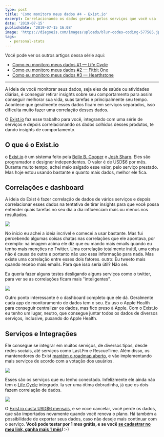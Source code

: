 ```yaml
---
type: post
title: 'Como monitoro meus dados #4 - Exist.io'
excerpt: Correlacionando os dados gerados pelos serviços que você usa
date: '2019-07-15'
publishdate: '2019-07-15 16:08'
image: 'https://diegoeis.com/images/uploads/blur-codes-coding-577585.jpg'
tags:
  - personal-stats
---
```

Você pode ver os outros artigos dessa série aqui:

* [Como eu monitoro meus dados #1 — Life Cycle](https://diegoeis.com/como-eu-monitoro-meus-dados-1-app-life-cycle/)
* [Como eu monitoro meus dados #2 — Fitbit One](https://diegoeis.com/como-eu-monitoro-meus-dados-2-fitbit-one/)
* [Como eu monitoro meus dados #3 — Hearthstone](https://diegoeis.com/como-eu-monitoro-meus-dados-3-hearthstone/)

- - -

A ideia de você monitorar seus dados, seja eles de saúde ou atividades diárias, é conseguir retirar insights sobre seu comportamento para assim conseguir melhorar sua vida, suas tarefas e principalmente seu tempo. Acontece que geralmente esses dados ficam em serviços separados, isso dificulta muito fazer uma correlação desses dados.

O [Exist.io](https://exist.io/?referred_by=diegoeis) faz esse trabalho para você, integrando com uma série de serviços e depois correlacionando os dados colhidos desses produtos, te dando insights de comportamento.

## O que é o Exist.io

o [Exist.io](https://exist.io/?referred_by=diegoeis) é um sistema feito pela [Belle B. Cooper](http://bellebethcooper.com/) e [Josh Sharp](http://joshsharp.com.au/). Eles são programador e designer independentes. O valor é de USD$6 por mês. 
Durante muito tempo, achei meio salgado esse valor, pelo serviço prestado. Mas hoje estou usando bastante e quanto mais dados, melhor ele fica.

## Correlações e dashboard

A ideia do Exist é fazer correlação de dados de vários serviços e depois correlacionar esses dados na tentativa de tirar insights para que você possa entender quais tarefas no seu dia a dia influenciam mais ou menos nos resultados. 

![](https://diegoeis.com/images/uploads/screen-shot-2019-07-15-at-16.17.37.png)

No início eu achei a ideia incrível e comecei a usar bastante. Mas fui percebendo algumas coisas chatas nas correlações que ele apontava, por exemplo: na imagem acima ele diz que eu mando mais emails quando eu tenho mais menções no Twitter. Uma correlação totalmente inútil, uma coisa não é causa de outra e portanto não uso essa informação para nada. Mas existe uma correlação entre esses dois fatores. outro: Eu tweeto mais quando recebo mais emails. Para que isso seria útil? Não sei.

Eu queria fazer alguns testes desligando alguns serviços como o twitter, para ver se as correlações ficam mais "inteligentes".

![](https://diegoeis.com/images/uploads/screen-shot-2019-07-15-at-16.22.14.png)

Outro ponto interessante é o dashboard completo que ele dá. Geralmente cada app de monitoramento de dados tem o seu. Eu uso o Apple Health para conseguir centralizar os dados, mas fico preso à Apple. Com o Exist.io eu tenho um lugar, neutro, que consegue juntar todos os dados de diversos serviços, inclusive, puxando do Apple Health.

## Serviços e Integrações

Ele consegue se integrar em muitos serviços, de diversos tipos, desde redes sociais, até serviços como Last.Fm e RescueTime. Além disso, os mantenedores do Exist [mantém o roadmap aberto](https://changemap.co/hellocode/exist/), e vão implementando mais serviços de acordo com a votação dos usuários.

![](/images/uploads/screen-shot-2019-07-15-at-16.30.31.png)

Esses são os serviços que eu tenho conectado. Infelizmente ele ainda não tem o [Life Cycle](https://diegoeis.com/como-eu-monitoro-meus-dados-1-app-life-cycle/) integrado. Ia ser uma ótima dobradinha, já que os dois fazem correlação de dados. 

![](/images/uploads/screen-shot-2019-07-15-at-16.30.39.png)

O [Exist.io custa USD$6 mensais](https://exist.io/?referred_by=diegoeis), e se voce cancelar, você perde os dados, que são importados novamente quando você renova o plano. Há também a possibilidade de exportar seus dados, caso não deseje mais continuar com o serviço. **Você pode testar por 1 mes grátis, e se você [se cadastrar no meu link, ganha mais 1 mês](https://exist.io/?referred_by=diegoeis)!** :-)
